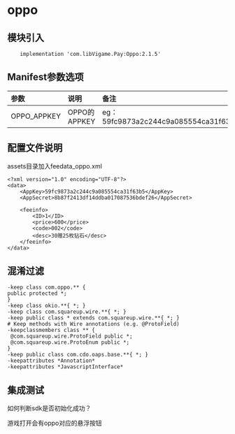 # oppo

## 模块引入

```text
	implementation 'com.libVigame.Pay:Oppo:2.1.5'
```

## Manifest参数选项

| 参数 | 说明 | 备注 |
| :--- | :--- | :--- |
| OPPO\_APPKEY | OPPO的APPKEY | eg：59fc9873a2c244c9a085554ca31f63b5 |

## 配置文件说明

assets目录加入feedata\_oppo.xml

```text
<?xml version="1.0" encoding="UTF-8"?>
<data>
    <AppKey>59fc9873a2c244c9a085554ca31f63b5</AppKey>
    <AppSecret>8b87f2413df14ddba017087536bdef26</AppSecret>

    <feeinfo>
        <ID>1</ID>
        <price>600</price>
        <code>002</code>
        <desc>30赠25枚钻石</desc>
    </feeinfo>
</data>
```

## 混淆过滤

```text
-keep class com.oppo.** {
public protected *;
}
-keep class okio.**{ *; }
-keep class com.squareup.wire.**{ *; }
-keep public class * extends com.squareup.wire.**{ *; }
# Keep methods with Wire annotations (e.g. @ProtoField)
-keepclassmembers class ** {
 @com.squareup.wire.ProtoField public *;
 @com.squareup.wire.ProtoEnum public *;
}
-keep public class com.cdo.oaps.base.**{ *; }
-keepattributes *Annotation*
-keepattributes *JavascriptInterface*
```

## 集成测试

如何判断sdk是否初始化成功？

游戏打开会有oppo对应的悬浮按钮

